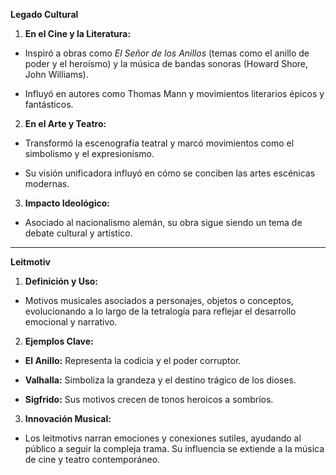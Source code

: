 
**Legado Cultural**  
1. **En el Cine y la Literatura:**  
  - Inspiró a obras como *El Señor de los Anillos* (temas como el anillo de poder y el heroísmo) y la música de bandas sonoras (Howard Shore, John Williams).

  - Influyó en autores como Thomas Mann y movimientos literarios épicos y fantásticos.
 
2. **En el Arte y Teatro:** 
  - Transformó la escenografía teatral y marcó movimientos como el simbolismo y el expresionismo.

  - Su visión unificadora influyó en cómo se conciben las artes escénicas modernas.
 
3. **Impacto Ideológico:** 
  - Asociado al nacionalismo alemán, su obra sigue siendo un tema de debate cultural y artístico.


---

**Leitmotiv**  
1. **Definición y Uso:** 
  - Motivos musicales asociados a personajes, objetos o conceptos, evolucionando a lo largo de la tetralogía para reflejar el desarrollo emocional y narrativo.
 
2. **Ejemplos Clave:**  
  - **El Anillo:**  Representa la codicia y el poder corruptor.
 
  - **Valhalla:**  Simboliza la grandeza y el destino trágico de los dioses.
 
  - **Sigfrido:**  Sus motivos crecen de tonos heroicos a sombríos.
 
3. **Innovación Musical:** 
  - Los leitmotivs narran emociones y conexiones sutiles, ayudando al público a seguir la compleja trama. Su influencia se extiende a la música de cine y teatro contemporáneo.

